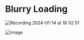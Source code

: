 # Blurry Loading
![Recording 2024-01-14 at 18 02 51](https://github.com/Genocider34/BlurryLoading-JS/assets/155958123/f13ceb99-f74b-45a9-83cf-5a1348ce9a38)

![image](https://github.com/Genocider34/BlurryLoading-JS/assets/155958123/3fb7c7c1-df19-4a78-8489-a090d06bcbd3)
